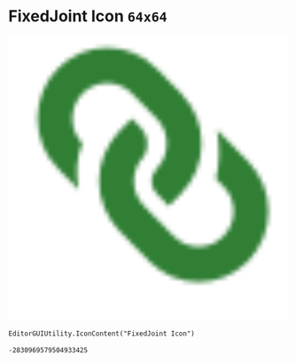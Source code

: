 # FixedJoint Icon `64x64`
<img src="/img/FixedJoint%20Icon.png" width=512 height=512>

``` CSharp
EditorGUIUtility.IconContent("FixedJoint Icon")
```
```
-2830969579504933425
```

